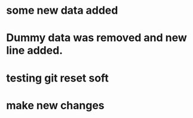 # some new data added
# Dummy data was removed and new line added. 
# testing git reset soft
# make new changes
